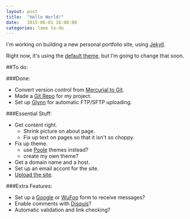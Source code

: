 ```yaml
---
layout: post
title:  "Hello World!"
date:   2015-06-01 16:00:00
categories: lame to-do
---
```


I'm working on building a new personal portfolio site, using [Jekyll](http://jekyllrb.com/).

Right now, it's using the [default theme](https://github.com/jglovier/jekyll-new), but I'm going to change that soon.

##To do:

###Done:
* Convert version control from [Mercurial to Git](http://www.lancejian.com/2012/02/05/convert-mercurial-repository-into-git.html).
* Made a [Git Repo](https://github.com/ahanson/portfolio-site) for my project.
* Set up [Glynn](https://github.com/dmathieu/glynn) for automatic FTP/SFTP uploading.


###Essential Stuff:
* Get content right.
    * Shrink picture on about page.
    * Fix up text on pages so that it isn't so choppy.
* Fix up theme.
    * use [Poole](https://github.com/poole/poole) themes instead?
    * create my own theme?
* Get a domain name and a host.
* Set up an email accont for the site.
* [Upload the site](http://jekyllrb.com/docs/deployment-methods/).


###Extra Features:
* Set up a [Google](https://www.google.com/forms/about/) or [WuFoo](http://www.wufoo.com/) form to receive messages?
* Enable comments with [Disquis](https://disqus.com/)?
* Automatic validation and link checking?
